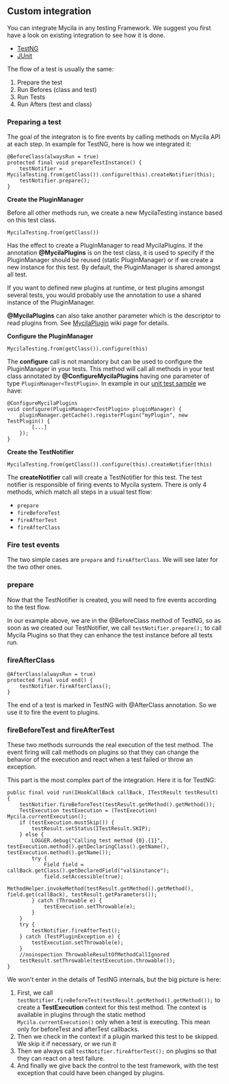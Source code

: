 ## Custom integration ##

You can integrate Mycila in any testing Framework. We suggest you first have a look on existing integration to see how it is done.

  * [TestNG](http://mycila.googlecode.com/svn/mycila-testing/trunk/mycila-testing-api/src/main/java/com/mycila/testing/testng)
  * [JUnit](http://mycila.googlecode.com/svn/mycila-testing/trunk/mycila-testing-api/src/main/java/com/mycila/testing/junit)

The flow of a test is usually the same:

  1. Prepare the test
  1. Run Befores (class and test)
  1. Run Tests
  1. Run Afters (test and class)

### Preparing a test ###

The goal of the integraton is to fire events by calling methods on Mycila API at each step. In example for TestNG, here is how we integrated it:

```
@BeforeClass(alwaysRun = true)
protected final void prepareTestInstance() {
    testNotifier = MycilaTesting.from(getClass()).configure(this).createNotifier(this);
    testNotifier.prepare();
}
```

**Create the PluginManager**

Before all other methods run, we create a new MycilaTesting instance based on this test class.

`MycilaTesting.from(getClass())`

Has the effect to create a PluginManager to read MycilaPlugins. If the annotation **@MycilaPlugins** is on the test class, it is used to specify if the PluginManager should be reused (static PluginManager) or if we create a new instance for this test. By default, the PluginManager is shared amongst all test.

If you want to defined new plugins at runtime, or test plugins amongst several tests, you would probably use the annotation to use a shared instance of the PluginManager.

**@MycilaPlugins** can also take another parameter which is the descriptor to read plugins from. See [MycilaPlugin](MycilaPlugin.md) wiki page for details.

**Configure the PluginManager**

`MycilaTesting.from(getClass()).configure(this)`

The **configure** call is not mandatory but can be used to configure the PluginManager in your tests. This method will call all methods in your test class annotated by **@ConfigureMycilaPlugins** having one parameter of type `PluginManager<TestPlugin>`. In example in our [unit test sample](http://mycila.googlecode.com/svn/mycila-testing/trunk/mycila-testing-api/src/test/java/com/mycila/testing/junit/Junit4FlowTest.java) we have:

```
@ConfigureMycilaPlugins
void configure(PluginManager<TestPlugin> pluginManager) {
    pluginManager.getCache().registerPlugin("myPlugin", new TestPlugin() {
        [...]
    });
}
```

**Create the TestNotifier**

`MycilaTesting.from(getClass()).configure(this).createNotifier(this)`

The **createNotifier** call will create a TestNotifier for this test. The test notifier is responsible of firing events to Mycila system. There is only 4 methods, which match all steps in a usual test flow:

  * `prepare`
  * `fireBeforeTest`
  * `fireAfterTest`
  * `fireAfterClass`

### Fire test events ###

The two simple cases are `prepare` and `fireAfterClass`. We will see later for the two other ones.

### prepare ###

Now that the TestNotifier is created, you will need to fire events according to the test flow.

In our example above, we are in the @BeforeClass method of TestNG, so as soon as we created our TestNotifier, we call `testNotifier.prepare();` to call Mycila Plugins so that they can enhance the test instance before all tests run.

### fireAfterClass ###

```
@AfterClass(alwaysRun = true)
protected final void end() {
    testNotifier.fireAfterClass();
}
```

The end of a test is marked in TestNG with @AfterClass annotation. So we use it to fire the event to plugins.

### fireBeforeTest and fireAfterTest ###

These two methods surrounds the real execution of the test method. The event firing will call methods on plugins so that they can change the behavior of the execution and react when a test failed or throw an exception.

This part is the most complex part of the integration. Here it is for TestNG:

```
public final void run(IHookCallBack callBack, ITestResult testResult) {
    testNotifier.fireBeforeTest(testResult.getMethod().getMethod());
    TestExecution testExecution = (TestExecution) Mycila.currentExecution();
    if (testExecution.mustSkip()) {
        testResult.setStatus(ITestResult.SKIP);
    } else {
        LOGGER.debug("Calling test method {0}.{1}", testExecution.method().getDeclaringClass().getName(), testExecution.method().getName());
        try {
            Field field = callBack.getClass().getDeclaredField("val$instance");
            field.setAccessible(true);
            MethodHelper.invokeMethod(testResult.getMethod().getMethod(), field.get(callBack), testResult.getParameters());
        } catch (Throwable e) {
            testExecution.setThrowable(e);
        }
    }
    try {
        testNotifier.fireAfterTest();
    } catch (TestPluginException e) {
        testExecution.setThrowable(e);
    }
    //noinspection ThrowableResultOfMethodCallIgnored
    testResult.setThrowable(testExecution.throwable());
}
```

We won't enter in the details of TestNG internals, but the big picture is here:

  1. First, we call `testNotifier.fireBeforeTest(testResult.getMethod().getMethod());` to create a **TestExecution** context for this test method. The context is available in plugins through the static method `Mycila.currentExecution()` only when a test is executing. This mean only for beforeTest and afterTest callbacks.
  1. Then we check in the context if a plugin marked this test to be skipped. We skip it if necessary, or we run it
  1. Then we always call `testNotifier.fireAfterTest();` on plugins so that they can react on a test failure.
  1. And finally we give back the control to the test framework, with the test exception that could have been changed by plugins.